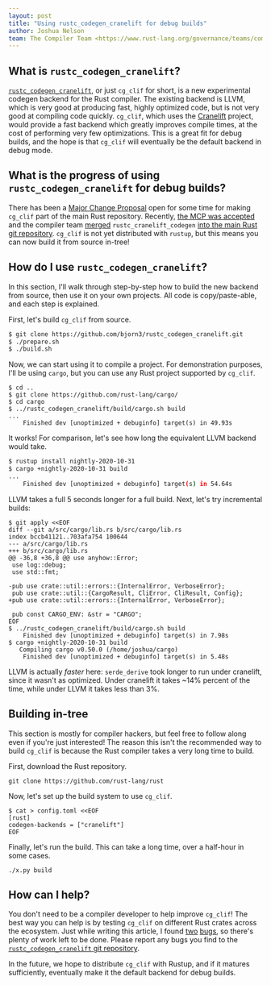 ```yaml
---
layout: post
title: "Using rustc_codegen_cranelift for debug builds"
author: Joshua Nelson
team: The Compiler Team <https://www.rust-lang.org/governance/teams/compiler>
---
```


## What is `rustc_codegen_cranelift`?

[`rustc_codegen_cranelift`], or just `cg_clif` for short, is a new experimental
codegen backend for the Rust compiler. The existing backend is LLVM, which is very
good at producing fast, highly optimized code, but is not very good at
compiling code quickly. `cg_clif`, which uses the [Cranelift] project, would
provide a fast backend which greatly improves compile times, at the cost of
performing very few optimizations. This is a great fit for debug builds, and the hope is
that `cg_clif` will eventually be the default backend in debug mode.

## What is the progress of using `rustc_codegen_cranelift` for debug builds?

There has been a [Major Change Proposal][MCP] open for some time for making
`cg_clif` part of the main Rust repository. Recently, [the MCP was
accepted][compiler-team#270] and the compiler team [merged][#77975]
`rustc_cranelift_codegen` [into the main Rust git repository][#77975].
`cg_clif` is not yet distributed with `rustup`, but this means you can now
build it from source in-tree!

## How do I use `rustc_codegen_cranelift`?

In this section, I'll walk through step-by-step how to build the new backend from source, then use it on your own projects. All code is copy/paste-able, and each step is explained.

First, let's build `cg_clif` from source.

```sh
$ git clone https://github.com/bjorn3/rustc_codegen_cranelift.git
$ ./prepare.sh
$ ./build.sh
```

Now, we can start using it to compile a project. For demonstration purposes,
I'll be using `cargo`, but you can use any Rust project supported by
`cg_clif`.

```
$ cd ..
$ git clone https://github.com/rust-lang/cargo/
$ cd cargo
$ ../rustc_codegen_cranelift/build/cargo.sh build
...
    Finished dev [unoptimized + debuginfo] target(s) in 49.93s
```

It works! For comparison, let's see how long the equivalent LLVM backend would
take.

```sh
$ rustup install nightly-2020-10-31
$ cargo +nightly-2020-10-31 build
...
    Finished dev [unoptimized + debuginfo] target(s) in 54.64s
```

LLVM takes a full 5 seconds longer for a full build. Next, let's try incremental builds:

```
$ git apply <<EOF
diff --git a/src/cargo/lib.rs b/src/cargo/lib.rs
index bccb41121..703afa754 100644
--- a/src/cargo/lib.rs
+++ b/src/cargo/lib.rs
@@ -36,8 +36,8 @@ use anyhow::Error;
 use log::debug;
 use std::fmt;
 
-pub use crate::util::errors::{InternalError, VerboseError};
 pub use crate::util::{CargoResult, CliError, CliResult, Config};
+pub use crate::util::errors::{InternalError, VerboseError};
 
 pub const CARGO_ENV: &str = "CARGO";
EOF
$ ../rustc_codegen_cranelift/build/cargo.sh build
    Finished dev [unoptimized + debuginfo] target(s) in 7.98s
$ cargo +nightly-2020-10-31 build
   Compiling cargo v0.50.0 (/home/joshua/cargo)
    Finished dev [unoptimized + debuginfo] target(s) in 5.48s
```

LLVM is actually *faster* here: `serde_derive` took longer to run under cranelift, since it wasn't as optimized. Under cranelift it takes ~14% percent of the time, while under LLVM it takes less than 3%.

## Building in-tree

This section is mostly for compiler hackers, but feel free to follow along even
if you're just interested! The reason this isn't the recommended way to build
`cg_clif` is because the Rust compiler takes a very long time to build.

First, download the Rust repository.

```console
git clone https://github.com/rust-lang/rust
```

Now, let's set up the build system to use `cg_clif`.

```text
$ cat > config.toml <<EOF
[rust]
codegen-backends = ["cranelift"]
EOF
```

Finally, let's run the build. This can take a long time, over a half-hour in some cases.

```console
./x.py build
```

## How can I help?

You don't need to be a compiler developer to help improve `cg_clif`!  The best
way you can help is by testing `cg_clif` on different Rust crates across the
ecosystem.  Just while writing this article, I found [two][#1102]
[bugs][#1101], so there's plenty of work left to be done. Please report any bugs you find
to the [`rustc_codegen_cranelift` git repository][issue].

In the future, we hope to distribute `cg_clif` with Rustup, and if it matures sufficiently, eventually make it the default backend for debug builds.

[`rustc_codegen_cranelift`]: https://github.com/bjorn3/rustc_codegen_cranelift
[Cranelift]: https://github.com/bytecodealliance/wasmtime/tree/main/cranelift#cranelift-code-generator
[#77975]: https://github.com/rust-lang/rust/pull/77975
[MCP]: https://forge.rust-lang.org/compiler/mcp.html
[compiler-team#270]: https://github.com/rust-lang/compiler-team/issues/270
[`rustc-dev-guide`]: https://rustc-dev-guide.rust-lang.org/building/how-to-build-and-run.html#creating-a-rustup-toolchain
[git worktree]: https://rustc-dev-guide.rust-lang.org/building/suggested.html#working-on-multiple-branches-at-the-same-time
[#1102]: https://github.com/bjorn3/rustc_codegen_cranelift/issues/1102
[#1101]: https://github.com/bjorn3/rustc_codegen_cranelift/issues/1101
[issue]: https://github.com/bjorn3/rustc_codegen_cranelift/issues/new

